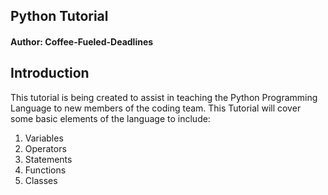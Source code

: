 ## Python Tutorial
#### Author: Coffee-Fueled-Deadlines

## Introduction
  This tutorial is being created to assist in teaching the Python Programming Language to new members of the coding team.  This Tutorial will cover some basic elements of the language to include:
  
  1. Variables
  2. Operators
  3. Statements
  4. Functions
  5. Classes
